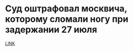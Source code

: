 # Суд оштрафовал москвича, которому сломали ногу при задержании 27 июля



[LINK](https://varlamov.ru/3600483.html)